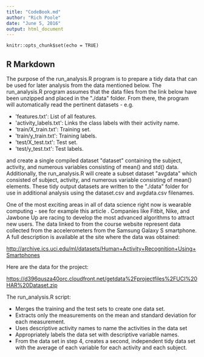 ```yaml
---
title: "CodeBook.md"
author: "Rich Poole"
date: "June 5, 2016"
output: html_document
---
```


```{r setup, include=FALSE}
knitr::opts_chunk$set(echo = TRUE)
```

## R Markdown

The purpose of the run_analysis.R program is to prepare a tidy data that can be used for later analysis from the data mentioned below. The run_analysis.R program assumes that the data files from the link below have been unzipped and placed in the "./data" folder.  From there, the program will automatically read the pertinent datasets - e.g. 
- 'features.txt': List of all features.
- 'activity_labels.txt': Links the class labels with their activity name.
- 'train/X_train.txt': Training set.
- 'train/y_train.txt': Training labels.
- 'test/X_test.txt': Test set.
- 'test/y_test.txt': Test labels.

and create a single compiled dataset "dataset" containing the subject, activity, and numerous variables consisting of mean() and std() data.  Additionally, the run_analysis.R will create a subset dataset "avgdata" which consisted of subject, activity, and numerous variable consisting of mean() elements. These tidy output datasets are written to the "./data" folder for use in additional analysis using the dataset.csv and avgdata.csv filenames.

One of the most exciting areas in all of data science right now is wearable computing - see for example this article . Companies like Fitbit, Nike, and Jawbone Up are racing to develop the most advanced algorithms to attract new users. The data linked to from the course website represent data collected from the accelerometers from the Samsung Galaxy S smartphone. A full description is available at the site where the data was obtained:

http://archive.ics.uci.edu/ml/datasets/Human+Activity+Recognition+Using+Smartphones

Here are the data for the project:

https://d396qusza40orc.cloudfront.net/getdata%2Fprojectfiles%2FUCI%20HAR%20Dataset.zip

The run_analysis.R script:
- Merges the training and the test sets to create one data set.
- Extracts only the measurements on the mean and standard deviation for each measurement.
- Uses descriptive activity names to name the activities in the data set
- Appropriately labels the data set with descriptive variable names.
- From the data set in step 4, creates a second, independent tidy data set with the average of each variable for each activity and each subject.
